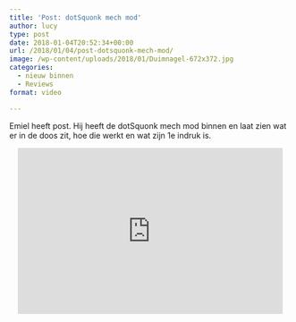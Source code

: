 ```yaml
---
title: 'Post: dotSquonk mech mod'
author: lucy
type: post
date: 2018-01-04T20:52:34+00:00
url: /2018/01/04/post-dotsquonk-mech-mod/
image: /wp-content/uploads/2018/01/Duimnagel-672x372.jpg
categories:
  - nieuw binnen
  - Reviews
format: video

---
```

Emiel heeft post. Hij heeft de dotSquonk mech mod binnen en laat zien wat er in de doos zit, hoe die werkt en wat zijn 1e indruk is.

<span class="embed-youtube" style="text-align:center; display: block;"><iframe class='youtube-player' type='text/html' width='474' height='297' src='https://www.youtube.com/embed/Xmm3J1mSA5w?version=3&#038;rel=1&#038;fs=1&#038;autohide=2&#038;showsearch=0&#038;showinfo=1&#038;iv_load_policy=1&#038;wmode=transparent' allowfullscreen='true' style='border:0;'></iframe></span>